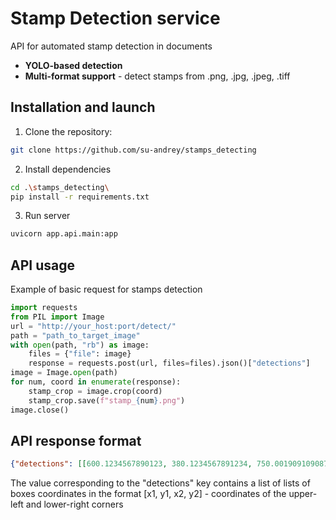 # Stamp Detection service
API for automated stamp detection in documents
- **YOLO-based detection**
- **Multi-format support** - detect stamps from .png, .jpg, .jpeg, .tiff 
## Installation and launch
1. Clone the repository:
```bash
git clone https://github.com/su-andrey/stamps_detecting
```
2. Install dependencies
```bash
cd .\stamps_detecting\
pip install -r requirements.txt
```
3. Run server
```bash
uvicorn app.api.main:app
```
## API usage
Example of basic request for stamps detection
```python
import requests
from PIL import Image
url = "http://your_host:port/detect/"
path = "path_to_target_image"
with open(path, "rb") as image:
    files = {"file": image}
    response = requests.post(url, files=files).json()["detections"]
image = Image.open(path)
for num, coord in enumerate(response):
    stamp_crop = image.crop(coord)
    stamp_crop.save(f"stamp_{num}.png")
image.close()
```
## API response format
```json
{"detections": [[600.1234567890123, 380.1234567891234, 750.0019091090875, 520.95090790875], [55.55533399911999, 333.6250005175780, 190.5443878778828, 475.0750750750750]]}
```
The value corresponding to the "detections" key contains a list of lists of boxes coordinates in the format [x1, y1, x2, y2] - coordinates of the upper-left and lower-right corners

